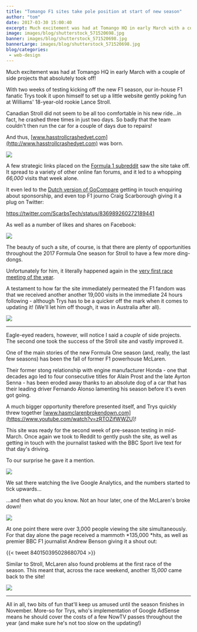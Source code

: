 ```yaml
---
title: "Tomango F1 sites take pole position at start of new season"
author: "tom"
date: 2017-03-30 15:00:40
excerpt: Much excitement was had at Tomango HQ in early March with a couple of side projects that absolutely took off!
image: images/blog/shutterstock_571520698.jpg
banner: images/blog/shutterstock_571520698.jpg
bannerLarge: images/blog/shutterstock_571520698.jpg
blog/categories: 
 - web-design
---
```


Much excitement was had at Tomango HQ in early March with a couple of side projects that absolutely took off!

With two weeks of testing kicking off the new F1 season, our in-house F1 fanatic Trys took it upon himself to set up a little website gently poking fun at Williams' 18-year-old rookie Lance Stroll.

Canadian Stroll did not seem to be all too comfortable in his new ride...in fact, he crashed three times in just two days. So badly that the team couldn't then run the car for a couple of days due to repairs!

And thus, [www.hasstrollcrashedyet.com](http://www.hasstrollcrashedyet.com) was born.

![](images/blog/stroll-site-1024x452.jpg)

A few strategic links placed on the [Formula 1 subreddit](http://www.reddit.com/r/formula1) saw the site take off. It spread to a variety of other online fan forums, and it led to a whopping *66,000* visits that week alone.

It even led to the [Dutch version of GoCompare](http://unitedconsumers.com) getting in touch enquiring about sponsorship, and even top F1 journo Craig Scarborough giving it a plug on Twitter:

https://twitter.com/ScarbsTech/status/836989260272189441

As well as a number of likes and shares on Facebook:

![](images/blog/strollsiteFB3-1024x418.png)

The beauty of such a site, of course, is that there are plenty of opportunities throughout the 2017 Formula One season for Stroll to have a few more ding-dongs.

Unfortunately for him, it literally happened again in the [very first race meeting of the year](https://www.youtube.com/watch?v=zRTOZifWWZU).

A testament to how far the site immediately permeated the F1 fandom was that we received another another 19,000 visits in the immediate 24 hours following - although Trys has to be a quicker off the mark when it comes to updating it! (We'll let him off though, it was in Australia after all).

![](images/blog/strollanalytics-1024x283.png)

---

Eagle-eyed readers, however, will notice I said a *couple* of side projects. The second one took the success of the Stroll site and vastly improved it.

One of the main stories of the new Formula One season (and, really, the last few seasons) has been the fall of former F1 powerhouse McLaren.

Their former stong relationship with engine manufacturer Honda - one that decades ago led to four consecutive titles for Alain Prost and the late Ayrton Senna - has been eroded away thanks to an absolute dog of a car that has their leading driver Fernando Alonso lamenting his season before it's even got going.

A much bigger opportunity therefore presented itself, and Trys quickly threw together [www.hasmclarenbrokendown.com](https://www.youtube.com/watch?v=zRTOZifWWZU)!

This site was ready for the second week of pre-season testing in mid-March. Once again we took to Reddit to gently push the site, as well as getting in touch with the journalist tasked with the BBC Sport live text for that day's driving.

To our surprise he gave it a mention.

![](images/blog/bbcstroll1.png)

We sat there watching the live Google Analytics, and the numbers started to tick upwards...

...and then what do you know. Not an hour later, one of the McLaren's broke down!

![](images/blog/bbcstroll2-e1490804593533.png)

At one point there were over 3,000 people viewing the site simultaneously. For that day alone the page received a mammoth *135,000 *hits, as well as premier BBC F1 journalist Andrew Benson giving it a shout out:

{{< tweet 840150395028680704 >}}

Similar to Stroll, McLaren also found problems at the first race of the season. This meant that, across the race weekend, another *15,000* came back to the site!

![](images/blog/mclarenanalytics-1024x278.png)

---

All in all, two bits of fun that'll keep us amused until the season finishes in November. More-so for Trys, who's implementation of Google AdSense means he should cover the costs of a few NowTV passes throughout the year (and make sure he's not too slow on the updating!)


